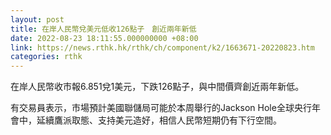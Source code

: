 ```yaml
---
layout: post
title: 在岸人民幣兌美元低收126點子　創近兩年新低
date: 2022-08-23 18:11:55.000000000 +08:00
link: https://news.rthk.hk/rthk/ch/component/k2/1663671-20220823.htm
categories: rthk
---
```


在岸人民幣收市報6.851兌1美元，下跌126點子，與中間價齊創近兩年新低。

有交易員表示，市場預計美國聯儲局可能於本周舉行的Jackson Hole全球央行年會中，延續鷹派取態、支持美元造好，相信人民幣短期仍有下行空間。
